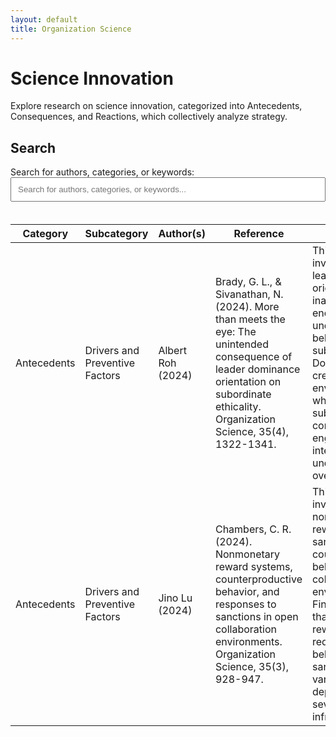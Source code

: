 ```yaml
---
layout: default
title: Organization Science
---
```


# Science Innovation

Explore research on science innovation, categorized into Antecedents, Consequences, and Reactions, which collectively analyze strategy.

## Search
<div class="featured-content">
  Search for authors, categories, or keywords:

  <input type="text" id="searchInput" onkeyup="searchTable()" placeholder="Search for authors, categories, or keywords..." style="width: 100%; padding: 10px; margin-bottom: 20px;">

<div class="container">
  <div style="overflow-x: auto;">
    <table id="researchTable">
      <thead>
        <tr>
          <th style="width: 15%;">Category</th>
          <th style="width: 20%;">Subcategory</th>
          <th style="width: 20%;">Author(s)</th>
          <th style="width: 25%;">Reference</th>
          <th style="width: 40%;">Summary</th>
        </tr>
      </thead>
      <tbody>
        <tr>
          <td>Antecedents</td>
          <td>Drivers and Preventive Factors</td>
          <td>Albert Roh (2024)</td>
          <td>Brady, G. L., & Sivanathan, N. (2024). More than meets the eye: The unintended consequence of leader dominance orientation on subordinate ethicality. Organization Science, 35(4), 1322-1341.</td>
          <td>This research investigates how leader dominance orientation inadvertently encourages unethical behavior among subordinates. Dominant leaders create an environment where subordinates feel compelled to engage in self-interested actions, undermining overall ethicality.</td>
        </tr>
        <tr>
          <td>Antecedents</td>
          <td>Drivers and Preventive Factors</td>
          <td>Jino Lu (2024)</td>
          <td>Chambers, C. R. (2024). Nonmonetary reward systems, counterproductive behavior, and responses to sanctions in open collaboration environments. Organization Science, 35(3), 928-947.</td>
          <td>This research investigates how nonmonetary rewards and sanctions impact counterproductive behaviors in collaborative work environments. Findings indicate that nonmonetary rewards can reduce negative behaviors, but sanctions have varying effects depending on the severity of the infraction.</td>
        </tr>
      </tbody>
    </table>
  </div>
</div>

<script>
  document.addEventListener("DOMContentLoaded", function () {
    const rows = document.querySelectorAll("#researchTable tbody tr");
    rows.forEach((row, index) => {
      row.id = `row-${index + 1}`; // Dynamically generate IDs for rows
    });
  });
</script>

